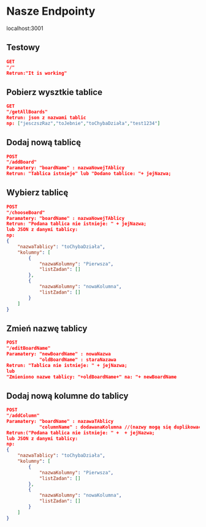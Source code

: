 # Nasze Endpointy
localhost:3001

## Testowy
```JSON
GET
"/"
Retrun:"It is working"
```

## Pobierz wysztkie tablice
```JSON
GET
"/getAllBoards"
Retrun: json z nazwami tablic
np: ["jesczszRaz","toJebnie","toChybaDziała","test1234"]
```
## Dodaj nową tablicę
```JSON
POST
"/addBoard"
Paramatery: "boardName" : nazwaNowejTAblicy
Retrun: "Tablica istnieje" lub "Dodano tablice: "+ jejNazwa;

```

## Wybierz tablicę
```JSON
POST
"/chooseBoard"
Paramatery: "boardName" : nazwaNowejTAblicy
Retrun: "Podana tablica nie istnieje: " + jejNazwa;
lub JSON z danymi tablicy:
np:
{
    "nazwaTablicy": "toChybaDziała",
    "kolumny": [
        {
            "nazwaKolumny": "Pierwsza",
            "listZadan": []
        },
        {
            "nazwaKolumny": "nowaKolumna",
            "listZadan": []
        }
    ]
}

```

## Zmień nazwę tablicy
```JSON
POST
"/editBoardName"
Paramatery: "newBoardName" : nowaNazwa
            "oldBoardName" : staraNazawa
Retrun: "Tablica nie istnieje: " + jejNazwa;
lub 
"Zmieniono nazwe tablicy: "+oldBoardName+" na: "+ newBoardName

```
## Dodaj nową kolumne do tablicy
```JSON
POST
"/addColumn"
Paramatery: "boardName" : nazawaTAblicy
            "columnName" : dodawanaKolumna //(nazwy mogą się duplikować)
Retrun:("Podana tablica nie istnieje: " +  + jejNazwa;
lub JSON z danymi tablicy:
np:
{
    "nazwaTablicy": "toChybaDziała",
    "kolumny": [
        {
            "nazwaKolumny": "Pierwsza",
            "listZadan": []
        },
        {
            "nazwaKolumny": "nowaKolumna",
            "listZadan": []
        }
    ]
}
```